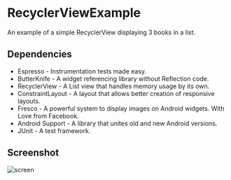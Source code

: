 # RecyclerViewExample
An example of a simple RecyclerView displaying 3 books in a list.

## Dependencies
- Espresso - Instrumentation tests made easy.
- ButterKnife - A widget referencing library without Reflection code.
- RecyclerView - A List view that handles memory usage by its own.
- ConstraintLayout - A layout that allows better creation of responsive layouts.
- Fresco - A powerful system to display images on Android widgets. With Love from Facebook.
- Android Support - A library that unites old and new Android versions.
- JUnit - A test framework.  

## Screenshot
![screen](https://k61.kn3.net/41FEB58D8.png)

